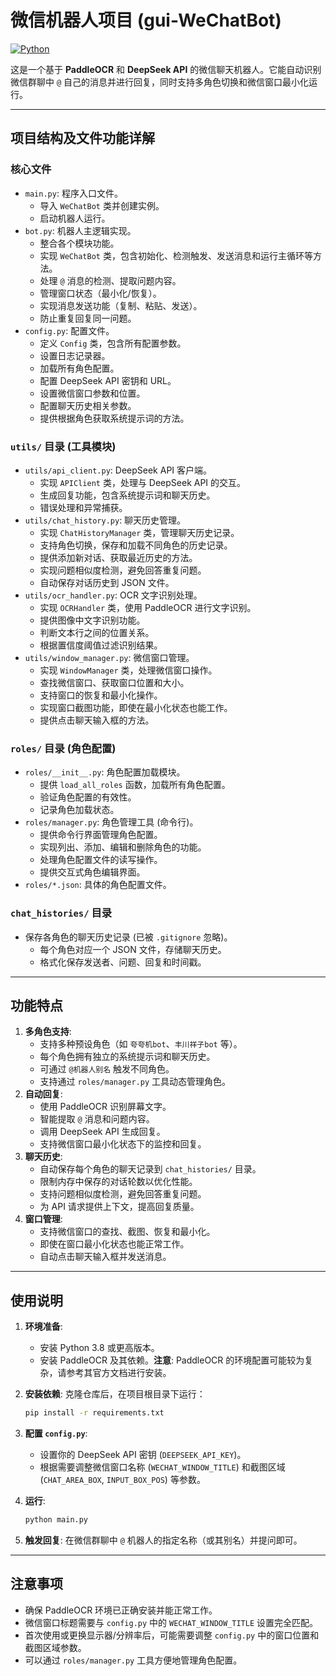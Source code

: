 # 微信机器人项目 (gui-WeChatBot)

[![Python](https://img.shields.io/badge/Python-3.8%2B-blue?logo=python&logoColor=white)](https://www.python.org)

这是一个基于 **PaddleOCR** 和 **DeepSeek API** 的微信聊天机器人。它能自动识别微信群聊中 `@` 自己的消息并进行回复，同时支持多角色切换和微信窗口最小化运行。

---

## 项目结构及文件功能详解

### 核心文件

-   `main.py`: 程序入口文件。
    -   导入 `WeChatBot` 类并创建实例。
    -   启动机器人运行。
-   `bot.py`: 机器人主逻辑实现。
    -   整合各个模块功能。
    -   实现 `WeChatBot` 类，包含初始化、检测触发、发送消息和运行主循环等方法。
    -   处理 `@` 消息的检测、提取问题内容。
    -   管理窗口状态（最小化/恢复）。
    -   实现消息发送功能（复制、粘贴、发送）。
    -   防止重复回复同一问题。
-   `config.py`: 配置文件。
    -   定义 `Config` 类，包含所有配置参数。
    -   设置日志记录器。
    -   加载所有角色配置。
    -   配置 DeepSeek API 密钥和 URL。
    -   设置微信窗口参数和位置。
    -   配置聊天历史相关参数。
    -   提供根据角色获取系统提示词的方法。

### `utils/` 目录 (工具模块)

-   `utils/api_client.py`: DeepSeek API 客户端。
    -   实现 `APIClient` 类，处理与 DeepSeek API 的交互。
    -   生成回复功能，包含系统提示词和聊天历史。
    -   错误处理和异常捕获。
-   `utils/chat_history.py`: 聊天历史管理。
    -   实现 `ChatHistoryManager` 类，管理聊天历史记录。
    -   支持角色切换，保存和加载不同角色的历史记录。
    -   提供添加新对话、获取最近历史的方法。
    -   实现问题相似度检测，避免回答重复问题。
    -   自动保存对话历史到 JSON 文件。
-   `utils/ocr_handler.py`: OCR 文字识别处理。
    -   实现 `OCRHandler` 类，使用 PaddleOCR 进行文字识别。
    -   提供图像中文字识别功能。
    -   判断文本行之间的位置关系。
    -   根据置信度阈值过滤识别结果。
-   `utils/window_manager.py`: 微信窗口管理。
    -   实现 `WindowManager` 类，处理微信窗口操作。
    -   查找微信窗口、获取窗口位置和大小。
    -   支持窗口的恢复和最小化操作。
    -   实现窗口截图功能，即使在最小化状态也能工作。
    -   提供点击聊天输入框的方法。

### `roles/` 目录 (角色配置)

-   `roles/__init__.py`: 角色配置加载模块。
    -   提供 `load_all_roles` 函数，加载所有角色配置。
    -   验证角色配置的有效性。
    -   记录角色加载状态。
-   `roles/manager.py`: 角色管理工具 (命令行)。
    -   提供命令行界面管理角色配置。
    -   实现列出、添加、编辑和删除角色的功能。
    -   处理角色配置文件的读写操作。
    -   提供交互式角色编辑界面。
-   `roles/*.json`: 具体的角色配置文件。

### `chat_histories/` 目录

-   保存各角色的聊天历史记录 (已被 `.gitignore` 忽略)。
    -   每个角色对应一个 JSON 文件，存储聊天历史。
    -   格式化保存发送者、问题、回复和时间戳。

---

## 功能特点

1.  **多角色支持**:
    -   支持多种预设角色（如 `夸夸机bot`、`丰川祥子bot` 等）。
    -   每个角色拥有独立的系统提示词和聊天历史。
    -   可通过 `@机器人别名` 触发不同角色。
    -   支持通过 `roles/manager.py` 工具动态管理角色。
2.  **自动回复**:
    -   使用 PaddleOCR 识别屏幕文字。
    -   智能提取 `@` 消息和问题内容。
    -   调用 DeepSeek API 生成回复。
    -   支持微信窗口最小化状态下的监控和回复。
3.  **聊天历史**:
    -   自动保存每个角色的聊天记录到 `chat_histories/` 目录。
    -   限制内存中保存的对话轮数以优化性能。
    -   支持问题相似度检测，避免回答重复问题。
    -   为 API 请求提供上下文，提高回复质量。
4.  **窗口管理**:
    -   支持微信窗口的查找、截图、恢复和最小化。
    -   即使在窗口最小化状态也能正常工作。
    -   自动点击聊天输入框并发送消息。

---

## 使用说明

1.  **环境准备**:
    -   安装 Python 3.8 或更高版本。
    -   安装 PaddleOCR 及其依赖。**注意**: PaddleOCR 的环境配置可能较为复杂，请参考其官方文档进行安装。

2.  **安装依赖**:
    克隆仓库后，在项目根目录下运行：
    ```bash
    pip install -r requirements.txt
    ```

3.  **配置 `config.py`**:
    -   设置你的 DeepSeek API 密钥 (`DEEPSEEK_API_KEY`)。
    -   根据需要调整微信窗口名称 (`WECHAT_WINDOW_TITLE`) 和截图区域 (`CHAT_AREA_BOX`, `INPUT_BOX_POS`) 等参数。

4.  **运行**:
    ```bash
    python main.py
    ```

5.  **触发回复**:
    在微信群聊中 `@` 机器人的指定名称（或其别名）并提问即可。

---

## 注意事项

-   确保 PaddleOCR 环境已正确安装并能正常工作。
-   微信窗口标题需要与 `config.py` 中的 `WECHAT_WINDOW_TITLE` 设置完全匹配。
-   首次使用或更换显示器/分辨率后，可能需要调整 `config.py` 中的窗口位置和截图区域参数。
-   可以通过 `roles/manager.py` 工具方便地管理角色配置。
